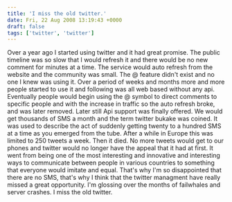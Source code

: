 ```yaml
---
title: 'I miss the old twitter.'
date: Fri, 22 Aug 2008 13:19:43 +0000
draft: false
tags: ['twitter', 'twitter']
---
```


Over a year ago I started using twitter and it had great promise. The public timeline was so slow that I would refresh it and there would be no new comment for minutes at a time. The service would auto refresh from the website and the community was small. The @ feature didn't exist and no one I knew was using it. Over a period of weeks and months more and more people started to use it and following was all web based without any api. Eventually people would begin using the @ symbol to direct comments to specific people and with the increase in traffic so the auto refresh broke, and was later removed. Later still Api support was finally offered. We would get thousands of SMS a month and the term twitter bukake was coined. It was used to describe the act of suddenly getting twenty to a hundred SMS at a time as you emerged from the tube. After a while in Europe this was limited to 250 tweets a week. Then it died. No more tweets would get to our phones and twitter would no longer have the appeal that it had at first. It went from being one of the most interesting and innovative and interesting ways to communicate between people in various countries to something that everyone would imitate and equal. That's why I'm so disappointed that there are no SMS, that's why I think that the twitter managment have really missed a great opportunity. I'm glossing over the months of failwhales and server crashes. I miss the old twitter.